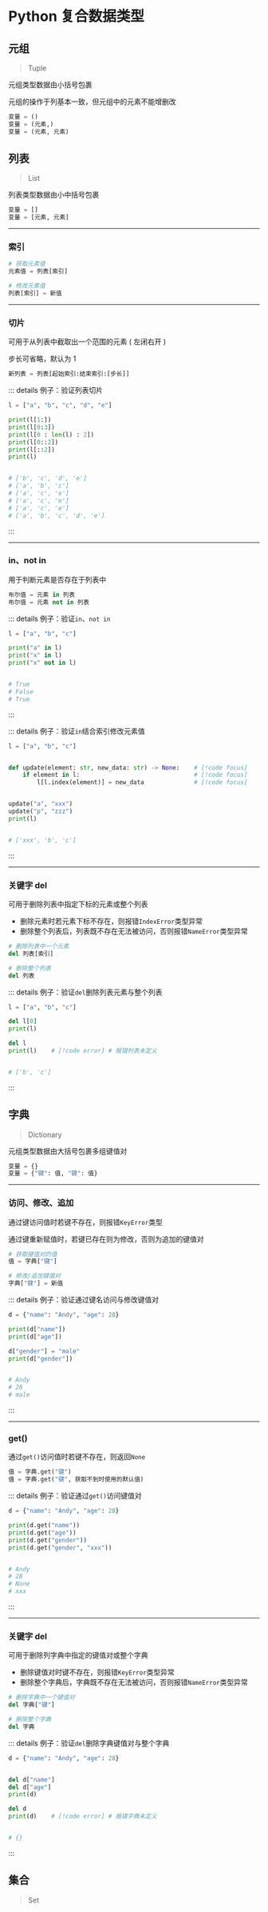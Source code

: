 # Python 复合数据类型

## 元组

> Tuple

元组类型数据由小括号包裹

元组的操作于列基本一致，但元组中的元素不能增删改

```py
变量 = ()
变量 = (元素,)
变量 = (元素, 元素)
```

## 列表

> List

列表类型数据由小中括号包裹

```py
变量 = []
变量 = [元素, 元素]
```

---

### 索引

```py
# 获取元素值
元素值 = 列表[索引]

# 修改元素值
列表[索引] = 新值
```

---

### 切片

可用于从列表中截取出一个范围的元素 ( 左闭右开 )

步长可省略，默认为 1

```py
新列表 = 列表[起始索引:结束索引:[步长]]
```

::: details 例子：验证列表切片

```py
l = ["a", "b", "c", "d", "e"]

print(l[1:])
print(l[0:3])
print(l[0 : len(l) : 2])
print(l[0::2])
print(l[::2])
print(l)


# ['b', 'c', 'd', 'e']
# ['a', 'b', 'c']
# ['a', 'c', 'e']
# ['a', 'c', 'e']
# ['a', 'c', 'e']
# ['a', 'b', 'c', 'd', 'e']
```

:::

---

### in、not in

用于判断元素是否存在于列表中

```py
布尔值 = 元素 in 列表
布尔值 = 元素 not in 列表
```

::: details 例子：验证`in`、`not in`

```py
l = ["a", "b", "c"]

print("a" in l)
print("x" in l)
print("x" not in l)


# True
# False
# True
```

:::

::: details 例子：验证`in`结合索引修改元素值

```py
l = ["a", "b", "c"]


def update(element: str, new_data: str) -> None:    # [!code focus]
    if element in l:                                # [!code focus]
        l[l.index(element)] = new_data              # [!code focus]


update("a", "xxx")
update("p", "zzz")
print(l)


# ['xxx', 'b', 'c']
```

:::

---

### 关键字 del

可用于删除列表中指定下标的元素或整个列表

- 删除元素时若元素下标不存在，则报错`IndexError`类型异常
- 删除整个列表后，列表既不存在无法被访问，否则报错`NameError`类型异常

```py
# 删除列表中一个元素
del 列表[索引]

# 删除整个列表
del 列表
```

::: details 例子：验证`del`删除列表元素与整个列表

```py
l = ["a", "b", "c"]

del l[0]
print(l)

del l
print(l)    # [!code error] # 报错列表未定义


# ['b', 'c']
```

:::

## 字典

> Dictionary

元组类型数据由大括号包裹多组键值对

```py
变量 = {}
变量 = {"键": 值, "键": 值}
```

---

### 访问、修改、追加

通过键访问值时若键不存在，则报错`KeyError`类型

通过键重新赋值时，若键已存在则为修改，否则为追加的键值对

```py
# 获取键值对的值
值 = 字典["键"]

# 修改/追加键值对
字典["键"] = 新值
```

::: details 例子：验证通过键名访问与修改键值对

```py
d = {"name": "Andy", "age": 28}

print(d["name"])
print(d["age"])

d["gender"] = "male"
print(d["gender"])


# Andy
# 28
# male
```

:::

---

### get()

通过`get()`访问值时若键不存在，则返回`None`

```py
值 = 字典.get("键")
值 = 字典.get("键", 获取不到时使用的默认值)
```

::: details 例子：验证通过`get()`访问键值对

```py
d = {"name": "Andy", "age": 28}

print(d.get("name"))
print(d.get("age"))
print(d.get("gender"))
print(d.get("gender", "xxx"))


# Andy
# 28
# None
# xxx
```

:::

---

### 关键字 del

可用于删除列字典中指定的键值对或整个字典

- 删除键值对时键不存在，则报错`KeyError`类型异常
- 删除整个字典后，字典既不存在无法被访问，否则报错`NameError`类型异常

```py
# 删除字典中一个键值对
del 字典["键"]

# 删除整个字典
del 字典
```

::: details 例子：验证`del`删除字典键值对与整个字典

```py
d = {"name": "Andy", "age": 28}


del d["name"]
del d["age"]
print(d)

del d
print(d)    # [!code error] # 报错字典未定义


# {}
```

:::

## 集合

> Set
